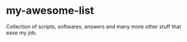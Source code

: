 # my-awesome-list
Collection of scripts, softwares, answers and many more other stuff that ease my job.
